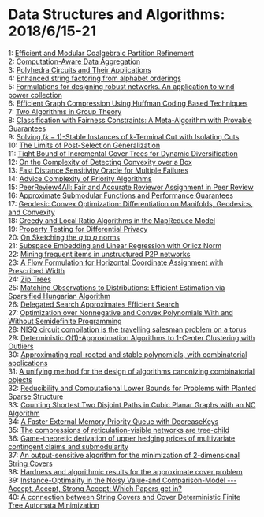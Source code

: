 # Data Structures and Algorithms: 2018/6/15-21  
1: [Efficient and Modular Coalgebraic Partition Refinement](https://doi.org/10.48550/arXiv.1806.05654)  
2: [Computation-Aware Data Aggregation](https://doi.org/10.48550/arXiv.1806.05701)  
3: [Polyhedra Circuits and Their Applications](https://doi.org/10.48550/arXiv.1806.05797)  
4: [Enhanced string factoring from alphabet orderings](https://doi.org/10.48550/arXiv.1806.05942)  
5: [Formulations for designing robust networks. An application to wind power  collection](https://doi.org/10.48550/arXiv.1806.06704)  
6: [Efficient Graph Compression Using Huffman Coding Based Techniques](https://doi.org/10.48550/arXiv.1806.08831)  
7: [Two Algorithms in Group Theory](https://doi.org/10.48550/arXiv.1806.06031)  
8: [Classification with Fairness Constraints: A Meta-Algorithm with Provable  Guarantees](https://doi.org/10.48550/arXiv.1806.06055)  
9: [Solving $(k-1)$-Stable Instances of k-Terminal Cut with Isolating Cuts](https://doi.org/10.48550/arXiv.1806.06091)  
10: [The Limits of Post-Selection Generalization](https://doi.org/10.48550/arXiv.1806.06100)  
11: [Tight Bound of Incremental Cover Trees for Dynamic Diversification](https://doi.org/10.48550/arXiv.1806.06126)  
12: [On the Complexity of Detecting Convexity over a Box](https://doi.org/10.48550/arXiv.1806.06173)  
13: [Fast Distance Sensitivity Oracle for Multiple Failures](https://doi.org/10.48550/arXiv.1806.06182)  
14: [Advice Complexity of Priority Algorithms](https://doi.org/10.48550/arXiv.1806.06223)  
15: [PeerReview4All: Fair and Accurate Reviewer Assignment in Peer Review](https://doi.org/10.48550/arXiv.1806.06237)  
16: [Approximate Submodular Functions and Performance Guarantees](https://doi.org/10.48550/arXiv.1806.06323)  
17: [Geodesic Convex Optimization: Differentiation on Manifolds, Geodesics,  and Convexity](https://doi.org/10.48550/arXiv.1806.06373)  
18: [Greedy and Local Ratio Algorithms in the MapReduce Model](https://doi.org/10.48550/arXiv.1806.06421)  
19: [Property Testing for Differential Privacy](https://doi.org/10.48550/arXiv.1806.06427)  
20: [On Sketching the $q$ to $p$ norms](https://doi.org/10.48550/arXiv.1806.06429)  
21: [Subspace Embedding and Linear Regression with Orlicz Norm](https://doi.org/10.48550/arXiv.1806.06430)  
22: [Mining frequent items in unstructured P2P networks](https://doi.org/10.48550/arXiv.1806.06580)  
23: [A Flow Formulation for Horizontal Coordinate Assignment with Prescribed  Width](https://doi.org/10.48550/arXiv.1806.06617)  
24: [Zip Trees](https://doi.org/10.48550/arXiv.1806.06726)  
25: [Matching Observations to Distributions: Efficient Estimation via  Sparsified Hungarian Algorithm](https://doi.org/10.48550/arXiv.1806.06766)  
26: [Delegated Search Approximates Efficient Search](https://doi.org/10.48550/arXiv.1806.06933)  
27: [Optimization over Nonnegative and Convex Polynomials With and Without  Semidefinite Programming](https://doi.org/10.48550/arXiv.1806.06996)  
28: [NISQ circuit compilation is the travelling salesman problem on a torus](https://doi.org/10.48550/arXiv.1806.07241)  
29: [Deterministic $O(1)$-Approximation Algorithms to 1-Center Clustering  with Outliers](https://doi.org/10.48550/arXiv.1806.07356)  
30: [Approximating real-rooted and stable polynomials, with combinatorial  applications](https://doi.org/10.48550/arXiv.1806.07404)  
31: [A unifying method for the design of algorithms canonizing combinatorial  objects](https://doi.org/10.48550/arXiv.1806.07466)  
32: [Reducibility and Computational Lower Bounds for Problems with Planted  Sparse Structure](https://doi.org/10.48550/arXiv.1806.07508)  
33: [Counting Shortest Two Disjoint Paths in Cubic Planar Graphs with an NC  Algorithm](https://doi.org/10.48550/arXiv.1806.07586)  
34: [A Faster External Memory Priority Queue with DecreaseKeys](https://doi.org/10.48550/arXiv.1806.07598)  
35: [The compressions of reticulation-visible networks are tree-child](https://doi.org/10.48550/arXiv.1806.07625)  
36: [Game-theoretic derivation of upper hedging prices of multivariate  contingent claims and submodularity](https://doi.org/10.48550/arXiv.1806.07626)  
37: [An output-sensitive algorithm for the minimization of 2-dimensional  String Covers](https://doi.org/10.48550/arXiv.1806.08131)  
38: [Hardness and algorithmic results for the approximate cover problem](https://doi.org/10.48550/arXiv.1806.08135)  
39: [Instance-Optimality in the Noisy Value-and Comparison-Model --- Accept,  Accept, Strong Accept: Which Papers get in?](https://doi.org/10.48550/arXiv.1806.08182)  
40: [A connection between String Covers and Cover Deterministic Finite Tree  Automata Minimization](https://doi.org/10.48550/arXiv.1806.08232)  